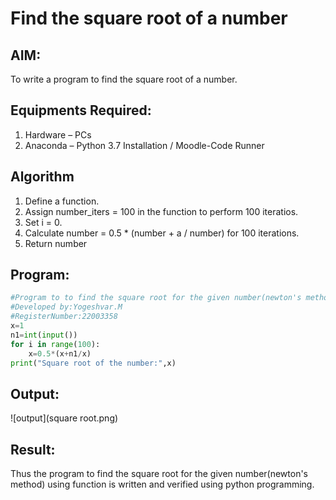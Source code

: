 # Find the square root of a number

## AIM:
To write a program to find the square root of a number.

## Equipments Required:
1. Hardware – PCs
2. Anaconda – Python 3.7 Installation / Moodle-Code Runner

## Algorithm
1. Define a function.
2. Assign number_iters = 100 in the function to perform 100 iteratios.
3. Set i = 0.
4. Calculate  number = 0.5 * (number + a / number) for 100 iterations.
5. Return number

## Program:
```python
#Program to to find the square root for the given number(newton's method) using function.
#Developed by:Yogeshvar.M
#RegisterNumber:22003358
x=1
n1=int(input())
for i in range(100):
    x=0.5*(x+n1/x)
print("Square root of the number:",x)  

```

## Output:
![output](square root.png)


## Result:
Thus the program to find the square root for the given number(newton's method) using function is written and verified using python programming.
